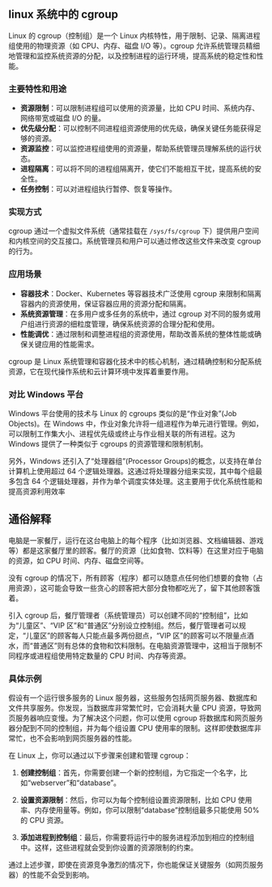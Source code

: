 ## linux 系统中的 cgroup

Linux 的 cgroup（控制组）是一个 Linux 内核特性，用于限制、记录、隔离进程组使用的物理资源（如 CPU、内存、磁盘 I/O 等）。cgroup 允许系统管理员精细地管理和监控系统资源的分配，以及控制进程的运行环境，提高系统的稳定性和性能。

### 主要特性和用途

- **资源限制**：可以限制进程组可以使用的资源量，比如 CPU 时间、系统内存、网络带宽或磁盘 I/O 的量。
- **优先级分配**：可以控制不同进程组资源使用的优先级，确保关键任务能获得足够的资源。
- **资源监控**：可以监控进程组使用的资源量，帮助系统管理员理解系统的运行状态。
- **进程隔离**：可以将不同的进程组隔离开，使它们不能相互干扰，提高系统的安全性。
- **任务控制**：可以对进程组执行暂停、恢复等操作。

### 实现方式

cgroup 通过一个虚拟文件系统（通常挂载在 `/sys/fs/cgroup` 下）提供用户空间和内核空间的交互接口。系统管理员和用户可以通过修改这些文件来改变 cgroup 的行为。

### 应用场景

- **容器技术**：Docker、Kubernetes 等容器技术广泛使用 cgroup 来限制和隔离容器内的资源使用，保证容器应用的资源分配和隔离。
- **系统资源管理**：在多用户或多任务的系统中，通过 cgroup 对不同的服务或用户组进行资源的细粒度管理，确保系统资源的合理分配和使用。
- **性能调优**：通过限制和调整进程组的资源使用，帮助改善系统的整体性能或确保关键应用的性能需求。

cgroup 是 Linux 系统管理和容器化技术中的核心机制，通过精确控制和分配系统资源，它在现代操作系统和云计算环境中发挥着重要作用。

### 对比 Windows 平台
Windows 平台使用的技术与 Linux 的 cgroups 类似的是“作业对象”(Job Objects)。在 Windows 中，作业对象允许将一组进程作为单元进行管理。例如，可以限制工作集大小、进程优先级或终止与作业相关联的所有进程。这为 Windows 提供了一种类似于 cgroups 的资源管理和限制机制。

另外，Windows 还引入了“处理器组”(Processor Groups)的概念，以支持在单台计算机上使用超过 64 个逻辑处理器。这通过将处理器分组来实现，其中每个组最多包含 64 个逻辑处理器，并作为单个调度实体处理。这主要用于优化系统性能和提高资源利用效率

## 通俗解释

电脑是一家餐厅，运行在这台电脑上的每个程序（比如浏览器、文档编辑器、游戏等）都是这家餐厅里的顾客。餐厅的资源（比如食物、饮料等）在这里对应于电脑的资源，如 CPU 时间、内存、磁盘空间等。

没有 cgroup 的情况下，所有顾客（程序）都可以随意点任何他们想要的食物（占用资源），这可能会导致一些贪心的顾客把大部分食物都吃光了，留下其他顾客饿着。

引入 cgroup 后，餐厅管理者（系统管理员）可以创建不同的“控制组”，比如为“儿童区”、“VIP 区”和“普通区”分别设立控制组。然后，餐厅管理者可以规定，“儿童区”的顾客每人只能点最多两份甜点，“VIP 区”的顾客可以不限量点酒水，而“普通区”则有总体的食物和饮料限制。在电脑资源管理中，这相当于限制不同程序或进程组使用特定数量的 CPU 时间、内存等资源。

### 具体示例

假设有一个运行很多服务的 Linux 服务器，这些服务包括网页服务器、数据库和文件共享服务。你发现，当数据库非常繁忙时，它会消耗大量 CPU 资源，导致网页服务器响应变慢。为了解决这个问题，你可以使用 cgroup 将数据库和网页服务器分配到不同的控制组，并为每个组设置 CPU 使用率的限制。这样即使数据库非常忙，也不会影响到网页服务器的性能。

在 Linux 上，你可以通过以下步骤来创建和管理 cgroup：

1. **创建控制组**：首先，你需要创建一个新的控制组，为它指定一个名字，比如“webserver”和“database”。

2. **设置资源限制**：然后，你可以为每个控制组设置资源限制，比如 CPU 使用率、内存使用量等。例如，你可以限制“database”控制组最多只能使用 50% 的 CPU 资源。

3. **添加进程到控制组**：最后，你需要将运行中的服务进程添加到相应的控制组中。这样，这些进程就会受到你设置的资源限制的约束。

通过上述步骤，即使在资源竞争激烈的情况下，你也能保证关键服务（如网页服务器）的性能不会受到影响。